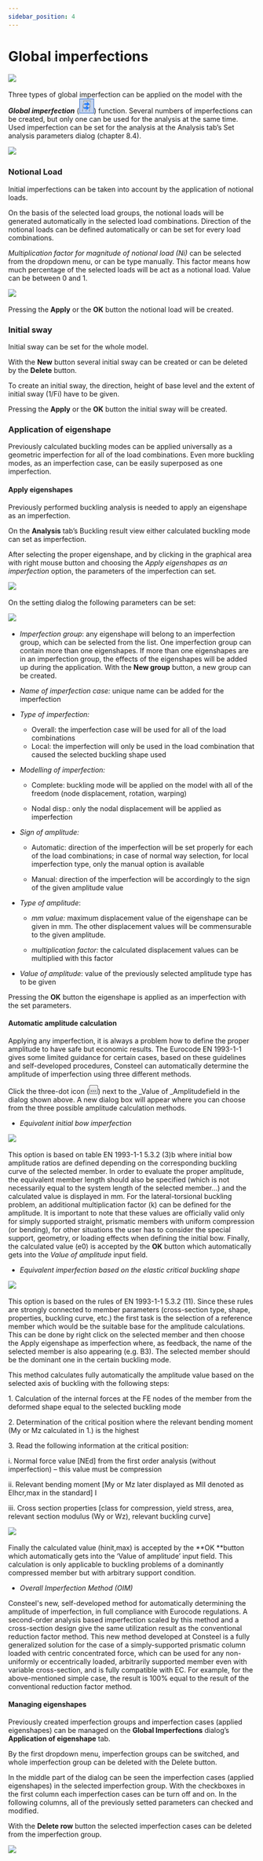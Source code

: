 ```yaml
---
sidebar_position: 4
---
```

# Global imperfections

[![](https://Consteelsoftware.com/wp-content/uploads/2021/04/7-5-Global-imperfections.png)](./img/wp-content-uploads-2021-04-7-5-Global-imperfections.png)

<!-- /wp:image -->

<!-- wp:paragraph -->

Three types of global imperfection can be applied on the model with the **_Global imperfection_** (![](./img/wp-content-uploads-2021-04-cmd_load_imp.png)) function. Several numbers of imperfections can be created, but only one can be used for the analysis at the same time. Used imperfection can be set for the analysis at the Analysis tab’s Set analysis parameters dialog (chapter 8.4).

<!-- /wp:paragraph -->

<!-- wp:image {"align":"right","id":14074,"width":239,"height":354,"sizeSlug":"full","linkDestination":"media"} -->

[![](https://Consteelsoftware.com/wp-content/uploads/2021/04/dia_imp_notional.png)](./img/wp-content-uploads-2021-04-dia_imp_notional.png)

<!-- /wp:image -->

<!-- wp:heading {"level":3} -->

### Notional Load

<!-- /wp:heading -->

<!-- wp:paragraph -->

Initial imperfections can be taken into account by the application of notional loads.

<!-- /wp:paragraph -->

<!-- wp:paragraph {"align":"justify"} -->

On the basis of the selected load groups, the notional loads will be generated automatically in the selected load combinations. Direction of the notional loads can be defined automatically or can be set for every load combinations.

<!-- /wp:paragraph -->

<!-- wp:paragraph {"align":"justify"} -->

_Multiplication factor for magnitude of notional load (Ni)_ can be selected from the dropdown menu, or can be type manually. This factor means how much percentage of the selected loads will be act as a notional load. Value can be between 0 and 1.

<!-- /wp:paragraph -->

<!-- wp:image {"align":"right","id":14080,"width":239,"height":354,"sizeSlug":"full","linkDestination":"media"} -->

[![](https://Consteelsoftware.com/wp-content/uploads/2021/04/dia_imp_sway.png)](./img/wp-content-uploads-2021-04-dia_imp_sway.png)

<!-- /wp:image -->

<!-- wp:paragraph -->

Pressing the **Apply** or the **OK** button the notional load will be created.

<!-- /wp:paragraph -->

<!-- wp:heading {"level":3} -->

### Initial sway

<!-- /wp:heading -->

<!-- wp:paragraph -->

Initial sway can be set for the whole model.

<!-- /wp:paragraph -->

<!-- wp:paragraph -->

With the **New** button several initial sway can be created or can be deleted by the **Delete** button.

<!-- /wp:paragraph -->

<!-- wp:paragraph -->

To create an initial sway, the direction, height of base level and the extent of initial sway (1/Fi) have to be given.

<!-- /wp:paragraph -->

<!-- wp:paragraph -->

Pressing the **Apply** or the **OK** button the initial sway will be created.

<!-- /wp:paragraph -->

<!-- wp:heading {"level":3} -->

### Application of eigenshape

<!-- /wp:heading -->

<!-- wp:paragraph {"align":"justify"} -->

Previously calculated buckling modes can be applied universally as a geometric imperfection for all of the load combinations. Even more buckling modes, as an imperfection case, can be easily superposed as one imperfection.

<!-- /wp:paragraph -->

<!-- wp:heading {"level":4} -->

#### Apply eigenshapes

<!-- /wp:heading -->

<!-- wp:paragraph -->

Previously performed buckling analysis is needed to apply an eigenshape as an imperfection.

<!-- /wp:paragraph -->

<!-- wp:paragraph -->

On the **Analysis** tab’s Buckling result view either calculated buckling mode can set as imperfection.

<!-- /wp:paragraph -->

<!-- wp:paragraph {"align":"justify"} -->

After selecting the proper eigenshape, and by clicking in the graphical area with right mouse button and choosing the _Apply eigenshapes as an imperfection_ option, the parameters of the imperfection can set.

<!-- /wp:paragraph -->

<!-- wp:image {"align":"center","id":10200,"width":725,"height":344,"sizeSlug":"full","linkDestination":"media"} -->

[![](https://Consteelsoftware.com/wp-content/uploads/2021/04/7-5-Apply-eigenshape-as-imperfection.png)](./img/wp-content-uploads-2021-04-7-5-Apply-eigenshape-as-imperfection.png)

<!-- /wp:image -->

<!-- wp:paragraph -->

On the setting dialog the following parameters can be set:

<!-- /wp:paragraph -->

<!-- wp:image {"align":"right","id":14086,"width":233,"height":416,"sizeSlug":"full","linkDestination":"media"} -->

[![](https://Consteelsoftware.com/wp-content/uploads/2021/04/dia_imp_shape.png)](./img/wp-content-uploads-2021-04-dia_imp_shape.png)

<!-- /wp:image -->

<!-- wp:list {"type":"I","className":"is-style-default"} -->

- _Imperfection group_: any eigenshape will belong to an imperfection group, which can be selected from the list. One imperfection group can contain more than one eigenshapes. If more than one eigenshapes are in an imperfection group, the effects of the eigenshapes will be added up during the application. With the **New group** button, a new group can be created.

- _Name of imperfection case:_ unique name can be added for the imperfection

- _Type of imperfection:_

  - Overall: the imperfection case will be used for all of the load combinations
  - Local: the imperfection will only be used in the load combination that caused the selected buckling shape used

<!-- /wp:list -->

<!-- wp:list -->

- _Modelling of imperfection:_

  - Complete: buckling mode will be applied on the model with all of the freedom (node displacement, rotation, warping)

  - Nodal disp.: only the nodal displacement will be applied as imperfection

- _Sign of amplitude:_

  - Automatic: direction of the imperfection will be set properly for each of the load combinations; in case of normal way selection, for local imperfection type, only the manual option is available

  - Manual: direction of the imperfection will be accordingly to the sign of the given amplitude value

- _Type of amplitude_:

  - _mm value:_ maximum displacement value of the eigenshape can be given in mm. The other displacement values will be commensurable to the given amplitude.

  - _multiplication factor:_ the calculated displacement values can be multiplied with this factor

- _Value of amplitude_: value of the previously selected amplitude type has to be given

<!-- /wp:list -->

<!-- wp:paragraph -->

Pressing the **OK** button the eigenshape is applied as an imperfection with the set parameters.

<!-- /wp:paragraph -->

<!-- wp:heading {"level":4} -->

#### Automatic amplitude calculation

<!-- /wp:heading -->

<!-- wp:paragraph -->

Applying any imperfection, it is always a problem how to define the proper amplitude to have safe but economic results. The Eurocode EN 1993-1-1 gives some limited guidance for certain cases, based on these guidelines and self-developed procedures, Consteel can automatically determine the amplitude of imperfection using three different methods.

<!-- /wp:paragraph -->

<!-- wp:paragraph -->

Click the three-dot icon (![](./img/wp-content-uploads-2021-04-3dots-button.png)) next to the \_Value of \_Amplitudefield in the dialog shown above. A new dialog box will appear where you can choose from the three possible amplitude calculation methods.

<!-- /wp:paragraph -->

<!-- wp:list -->

- _Equivalent initial bow imperfection_

<!-- /wp:list -->

<!-- wp:image {"align":"right","id":14092,"width":424,"height":263,"sizeSlug":"full","linkDestination":"media"} -->

[![](https://Consteelsoftware.com/wp-content/uploads/2021/04/dia_imp_ampl_EC.png)](./img/wp-content-uploads-2021-04-dia_imp_ampl_EC.png)

<!-- /wp:image -->

<!-- wp:paragraph {"align":"justify"} -->

This option is based on table EN 1993-1-1 5.3.2 (3)b where initial bow amplitude ratios are defined depending on the corresponding buckling curve of the selected member. In order to evaluate the proper amplitude, the equivalent member length should also be specified (which is not necessarily equal to the system length of the selected member…) and the calculated value is displayed in mm. For the lateral-torsional buckling problem, an additional multiplication factor (k) can be defined for the amplitude. It is important to note that these values are officially valid only for simply supported straight, prismatic members with uniform compression (or bending), for other situations the user has to consider the special support, geometry, or loading effects when defining the initial bow. Finally, the calculated value (e0) is accepted by the **OK** button which automatically gets into the _Value of amplitude_ input field.

<!-- /wp:paragraph -->

<!-- wp:list -->

- _Equivalent imperfection based on the elastic critical buckling shape_

<!-- /wp:list -->

<!-- wp:image {"align":"right","id":14098,"width":374,"height":275,"sizeSlug":"full","linkDestination":"media"} -->

[![](https://Consteelsoftware.com/wp-content/uploads/2021/04/scr_imp_apply_shape.png)](./img/wp-content-uploads-2021-04-scr_imp_apply_shape.png)

<!-- /wp:image -->

<!-- wp:paragraph {"align":"justify"} -->

This option is based on the rules of EN 1993-1-1 5.3.2 (11). Since these rules are strongly connected to member parameters (cross-section type, shape, properties, buckling curve, etc.) the first task is the selection of a reference member which would be the suitable base for the amplitude calculations. This can be done by right click on the selected member and then choose the Apply eigenshape as imperfection where, as feedback, the name of the selected member is also appearing (e.g. B3). The selected member should be the dominant one in the certain buckling mode.

<!-- /wp:paragraph -->

<!-- wp:paragraph -->

This method calculates fully automatically the amplitude value based on the selected axis of buckling with the following steps:

<!-- /wp:paragraph -->

<!-- wp:paragraph {"editorskit":{"indent":40,"devices":false,"desktop":true,"tablet":true,"mobile":true,"loggedin":true,"loggedout":true,"acf_visibility":"","acf_field":"","acf_condition":"","acf_value":"","migrated":false,"unit_test":false}} -->

1\. Calculation of the internal forces at the FE nodes of the member from the deformed shape equal to the selected buckling mode

<!-- /wp:paragraph -->

<!-- wp:paragraph {"editorskit":{"indent":40,"devices":false,"desktop":true,"tablet":true,"mobile":true,"loggedin":true,"loggedout":true,"acf_visibility":"","acf_field":"","acf_condition":"","acf_value":"","migrated":false,"unit_test":false}} -->

2\. Determination of the critical position where the relevant bending moment (My or Mz calculated in 1.) is the highest

<!-- /wp:paragraph -->

<!-- wp:paragraph {"editorskit":{"indent":40,"devices":false,"desktop":true,"tablet":true,"mobile":true,"loggedin":true,"loggedout":true,"acf_visibility":"","acf_field":"","acf_condition":"","acf_value":"","migrated":false,"unit_test":false}} -->

3\. Read the following information at the critical position:

<!-- /wp:paragraph -->

<!-- wp:paragraph {"editorskit":{"indent":60,"devices":false,"desktop":true,"tablet":true,"mobile":true,"loggedin":true,"loggedout":true,"acf_visibility":"","acf_field":"","acf_condition":"","acf_value":"","migrated":false,"unit_test":false}} -->

i. Normal force value \[NEd] from the first order analysis (without imperfection) – this value must be compression

<!-- /wp:paragraph -->

<!-- wp:paragraph {"editorskit":{"indent":60,"devices":false,"desktop":true,"tablet":true,"mobile":true,"loggedin":true,"loggedout":true,"acf_visibility":"","acf_field":"","acf_condition":"","acf_value":"","migrated":false,"unit_test":false}} -->

ii. Relevant bending moment \[My or Mz later displayed as MII denoted as EIhcr,max in the standard] I

<!-- /wp:paragraph -->

<!-- wp:paragraph {"editorskit":{"indent":60,"devices":false,"desktop":true,"tablet":true,"mobile":true,"loggedin":true,"loggedout":true,"acf_visibility":"","acf_field":"","acf_condition":"","acf_value":"","migrated":false,"unit_test":false}} -->

iii. Cross section properties \[class for compression, yield stress, area, relevant section modulus (Wy or Wz), relevant buckling curve]

<!-- /wp:paragraph -->

<!-- wp:image {"align":"right","id":10207,"width":283,"height":477,"sizeSlug":"full","linkDestination":"media"} -->

[![](https://Consteelsoftware.com/wp-content/uploads/2021/04/7-5-Equivalent-amplitude-for-buckling-mode.png)](./img/wp-content-uploads-2021-04-7-5-Equivalent-amplitude-for-buckling-mode.png)

<!-- /wp:image -->

<!-- wp:paragraph {"align":"justify"} -->

Finally the calculated value (hinit,max) is accepted by the **OK **button which automatically gets into the ‘Value of amplitude’ input field. This calculation is only applicable to buckling problems of a dominantly compressed member but with arbitrary support condition.

<!-- /wp:paragraph -->

<!-- wp:list -->

- _Overall Imperfection Method (OIM)_

<!-- /wp:list -->

<!-- wp:paragraph {"align":"justify"} -->

Consteel's new, self-developed method for automatically determining the amplitude of imperfection, in full compliance with Eurocode regulations. A second-order analysis based imperfection scaled by this method and a cross-section design give the same utilization result as the conventional reduction factor method. This new method developed at Consteel is a fully generalized solution for the case of a simply-supported prismatic column loaded with centric concentrated force, which can be used for any non-uniformly or eccentrically loaded, arbitrarily supported member even with variable cross-section, and is fully compatible with EC. For example, for the above-mentioned simple case, the result is 100% equal to the result of the conventional reduction factor method.

<!-- /wp:paragraph -->

<!-- wp:paragraph -->

<!-- /wp:paragraph -->

<!-- wp:paragraph -->

<!-- /wp:paragraph -->

<!-- wp:paragraph -->

<!-- /wp:paragraph -->

<!-- wp:heading {"level":4} -->

#### Managing eigenshapes

<!-- /wp:heading -->

<!-- wp:paragraph {"align":"justify"} -->

Previously created imperfection groups and imperfection cases (applied eigenshapes) can be managed on the **Global Imperfections** dialog’s **Application of eigenshape** tab.

<!-- /wp:paragraph -->

<!-- wp:paragraph -->

By the first dropdown menu, imperfection groups can be switched, and whole imperfection group can be deleted with the Delete button.

<!-- /wp:paragraph -->

<!-- wp:paragraph {"align":"justify"} -->

In the middle part of the dialog can be seen the imperfection cases (applied eigenshapes) in the selected imperfection group. With the checkboxes in the first column each imperfection cases can be turn off and on. In the following columns, all of the previously setted parameters can checked and modified.

<!-- /wp:paragraph -->

<!-- wp:paragraph -->

With the **Delete row** button the selected imperfection cases can be deleted from the imperfection group.

<!-- /wp:paragraph -->

<!-- wp:image {"align":"center","id":10213,"width":662,"height":527,"sizeSlug":"full","linkDestination":"media"} -->

[![](https://Consteelsoftware.com/wp-content/uploads/2021/04/7-5-Global-imperfections_delete-row.png)](./img/wp-content-uploads-2021-04-7-5-Global-imperfections_delete-row.png)

<!-- /wp:image -->
